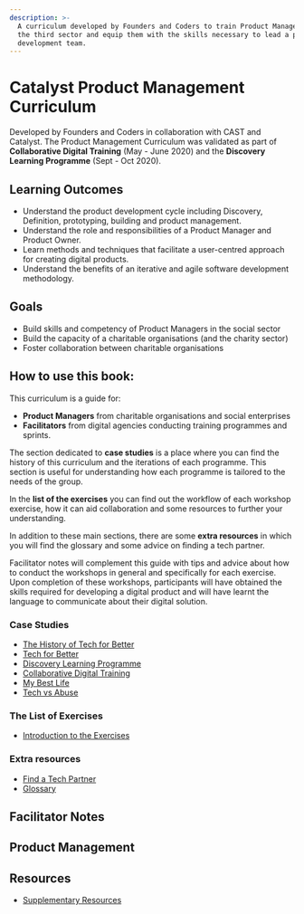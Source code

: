 ```yaml
---
description: >-
  A curriculum developed by Founders and Coders to train Product Managers within
  the third sector and equip them with the skills necessary to lead a product
  development team.
---
```


# Catalyst Product Management Curriculum

Developed by Founders and Coders in collaboration with CAST and Catalyst.
The Product Management Curriculum was validated as part of **Collaborative Digital Training** (May - June 2020) and the **Discovery Learning Programme** (Sept - Oct 2020).

## Learning Outcomes

- Understand the product development cycle including Discovery, Definition, prototyping, building and product management.
- Understand the role and responsibilities of a Product Manager and Product Owner.
- Learn methods and techniques that facilitate a user-centred approach for creating digital products.
- Understand the benefits of an iterative and agile software development methodology.

## Goals

- Build skills and competency of Product Managers in the social sector
- Build the capacity of a charitable organisations \(and the charity sector\)
- Foster collaboration between charitable organisations

## How to use this book:

This curriculum is a guide for:

- **Product Managers** from charitable organisations and social enterprises
- **Facilitators** from digital agencies conducting training programmes and sprints.

The section dedicated to **case studies** is a place where you can find the history of this curriculum and the iterations of each programme. This section is useful for understanding how each programme is tailored to the needs of the group.

In the **list of the exercises** you can find out the workflow of each workshop exercise, how it can aid collaboration and some resources to further your understanding.

In addition to these main sections, there are some **extra resources** in which you will find the glossary and some advice on finding a tech partner.

Facilitator notes will complement this guide with tips and advice about how to conduct the workshops in general and specifically for each exercise.
Upon completion of these workshops, participants will have obtained the skills required for developing a digital product and will have learnt the language to communicate about their digital solution.

### Case Studies

- [The History of Tech for Better](case-studies/history.md)
- [Tech for Better](case-studies/TFB.md)
- [Discovery Learning Programme](case-studies/DLP.md)
- [Collaborative Digital Training](case-studies/CDT.md)
- [My Best Life](case-studies/MBL.md)
- [Tech vs Abuse](case-studies/TvA.md)

### The List of Exercises

- [Introduction to the Exercises](list-of-exercises/README.md)

### Extra resources

- [Find a Tech Partner](extra-resources/finding-a-tech-partner.md)
- [Glossary](extra-resources/glossary.md)

## Facilitator Notes

## Product Management

## Resources

- [Supplementary Resources](resoures.md)

